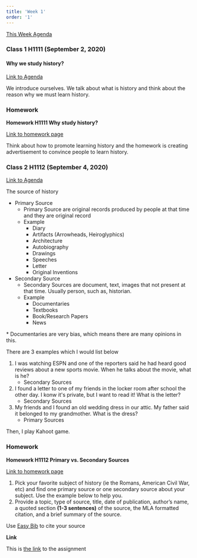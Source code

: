 ```yaml
---
title: 'Week 1'
order: '1'
---
```


[This Week Agenda](https://docs.google.com/document/d/1ZwJ1FXGUnZ7Lmq3lydU4_23pR6fKRsCHCkCvgymtTYM)

### Class 1 H1111 (September 2, 2020)

#### Why we study history?

[Link to Agenda](https://brewster.instructure.com/courses/812/pages/h1111-why-study-history)

We introduce ourselves. We talk about what is history and think about the reason why we must learn history.

### Homework

**Homework H1111 Why study history?**

[Link to homework page](https://brewster.instructure.com/courses/812/assignments/14531)

Think about how to promote learning history and the homework is creating advertisement to convince people to learn history.

### Class 2 H1112 (September 4, 2020)

[Link to Agenda](https://brewster.instructure.com/courses/812/pages/h1112-primary-vs-secondary-sources)

The source of history

- Primary Source
  - Primary Source are original records produced by people at that time and they are original record
  - Example
    - Diary
    - Artifacts (Arrowheads, Heiroglyphics)
    - Architecture
    - Autobiography
    - Drawings
    - Speeches
    - Letter
    - Original Inventions
- Secondary Source
  - Secondary Sources are document, text, images that not present at that time. Usually person, such as, historian.
  - Example
    - Documentaries
    - Textbooks
    - Book/Research Papers
    - News

\* Documentaries are very bias, which means there are many opinions in this.

There are 3 examples which I would list below

1. I was watching ESPN and one of the reporters said he had heard good reviews about a new sports movie. When he talks about the movie, what is he?
   - Secondary Sources
2. I found a letter to one of my friends in the locker room after school the other day. I konw it's private, but I want to read it! What is the letter?
   - Secondary Sources
3. My friends and I found an old wedding dress in our attic. My father said it belonged to my grandmother. What is the dress?
   - Primary Sources

Then, I play Kahoot game.

### Homework

**Homework H1112 Primary vs. Secondary Sources**

[Link to homework page](https://brewster.instructure.com/courses/812/assignments/14532)

1. Pick your favorite subject of history (ie the Romans, American Civil War, etc) and find one primary source or one secondary source about your subject. Use the example below to help you.
2. Provide a topic, type of source, title, date of publication, author’s name, a quoted section **(1-3 sentences)** of the source, the MLA formatted citation, and a brief summary of the source.

Use [Easy Bib](https://www.easybib.com/) to cite your source

**Link**

This is [the link](https://docs.google.com/document/d/1gz51wJZdfMnDeDSj1mYOYZE5u1osexgInWwbOej2fY8/edit) to the assignment
<!--stackedit_data:
eyJoaXN0b3J5IjpbMTE3NTQ4NTY0NF19
-->